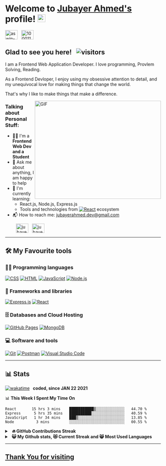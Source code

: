 # Welcome to [Jubayer Ahmed's]() profile! <a href="https://www.jubayerahmed46.me/"><img src="https://media.giphy.com/media/hvRJCLFzcasrR4ia7z/giphy.gif" width="25px"></a>

<a href="https://www.linkedin.com/in/jubayer-ahmed-774449332/" target="_blank"><img align="center" src="https://raw.githubusercontent.com/rahuldkjain/github-profile-readme-generator/master/src/images/icons/Social/linked-in-alt.svg" alt="aswin-barath" height="30" width="40" /></a>
&nbsp;
<a href="https://www.facebook.com/jubayerahmed29837" target="_blank"><img align="center" src="https://raw.githubusercontent.com/rahuldkjain/github-profile-readme-generator/master/src/images/icons/Social/facebook.svg" alt="100011683902531e" height="30" width="40" /></a>
&nbsp;

## Glad to see you here! &nbsp; ![visitors](https://visitor-badge.glitch.me/badge?page_id=jubayerahmed46.jubayerahmed46)

I am a Frontend Web Application Developer. I love programming, Provlem Solving, Reading.

As a Frontend Devloper, I enjoy using my obsessive attention to detail, and my unequivocal love for making things that change the world.

That's why I like to make things that make a difference.

<img align="right" alt="GIF" src="https://github.com/jubayerahmed46/jubayerahmed46/blob/master/coding.gif?raw=true" width="408" height="318" />

### Talking about Personal Stuff:

- 👨‍🎓 I'm a **Frontend Web Dev and a Student**
- 💬 Ask me about anything, I am happy to help
- 🌱 I'm currently learning:
  - React.js, Node.js, Express.js
  - Tools and technologies from <a href="#"><img alt="React" src="https://img.shields.io/badge/React-20232a.svg?logo=react&logoColor=%2361DAFB"></a> ecosystem
- 📬 How to reach me: [jubayerahmed.dev@gmail.com](jubayerahmed.dev@gmail.com)

&nbsp;&nbsp;&nbsp;&nbsp;&nbsp;&nbsp;&nbsp;&nbsp;
<a href="https://github.com/jubayerahmed46" target="_blank"><img align="center" src="https://raw.githubusercontent.com/rahuldkjain/github-profile-readme-generator/master/src/images/icons/Social/github.svg" alt="jubayerahmed46" height="30" width="40" /></a>
&nbsp;
<a href="https://www.hackerrank.com/jubayerahmed462" target="_blank"><img align="center" src="https://www.hackerrank.com/profile/jubayerahmed_dev" alt="jubayerahmed462" height="30" width="40" /></a>
&nbsp;

---

## 🛠️ My Favourite tools

### 👨‍💻 Programming languages

<p>
    <a href="#"><img alt="CSS" src="https://img.shields.io/badge/CSS-1572B6.svg?logo=css3&logoColor=white"></a>
    <a href="#"><img alt="HTML" src="https://img.shields.io/badge/HTML-E34F26.svg?logo=html5&logoColor=white"></a>
    <a href="#"><img alt="JavaScript" src="https://img.shields.io/badge/JavaScript-F7DF1E.svg?logo=javascript&logoColor=black"></a>
    <a href="#"><img alt="Node.js" src="https://img.shields.io/badge/Node.js-43853D.svg?logo=node.js&logoColor=white"></a>
</p>

### 🧰 Frameworks and libraries

<p>
    <a href="#"><img alt="Express.js" src="https://img.shields.io/badge/Express.js-404d59.svg?logo=express&logoColor=white"></a>
    <a href="#"><img alt="React" src="https://img.shields.io/badge/React-20232a.svg?logo=react&logoColor=%2361DAFB"></a>
</p>

### 🗄️ Databases and Cloud Hosting

<p>
    <a href="#"><img alt="GitHub Pages" src="https://img.shields.io/badge/GitHub%20Pages-327FC7.svg?logo=github&logoColor=white"></a>
    <a href="#"><img alt="MongoDB" src ="https://img.shields.io/badge/MongoDB-4ea94b.svg?logo=mongodb&logoColor=white"></a>
</p>

### 💻 Software and tools

<p>
    <a href="#"><img alt="Git" src="https://img.shields.io/badge/Git-F05033.svg?logo=git&logoColor=white"></a>
    <a href="#"><img alt="Postman" src="https://img.shields.io/badge/Postman-FF6C37?logo=postman&logoColor=white"></a>
    <a href="#"><img alt="Visual Studio Code" src="https://img.shields.io/badge/Visual%20Studio%20Code-0078d7.svg?logo=visual-studio-code&logoColor=white"></a>
</p>

---

## 📊 Stats

[![wakatime](https://wakatime.com/badge/user/0f3d8544-3446-40bb-987d-b1a8ed7d2cff.svg)](https://wakatime.com/@0f3d8544-3446-40bb-987d-b1a8ed7d2cff) <b>&nbsp; coded, since JAN 22 2021</b>

📊 <b>This Week I Spent My Time On</b>

<!--START_SECTION:waka-->

```text
React       15 hrs 3 mins    ███████████▒░░░░░░░░░░░░░   44.70 %
Express      5 hrs 35 mins   ██████████░░░░░░░░░░░░░░░   40.59 %
JavaScript   1 hr 34 mins    ███▒░░░░░░░░░░░░░░░░░░░░░   13.85 %
Node          3 mins         ░░░░░░░░░░░░░░░░░░░░░░░░░   00.55 %
```

<!--END_SECTION:waka-->

<details>
  <summary>&nbsp;&nbsp;<b>🔥 GitHub Contributions Streak</summary>
  <br/>

  <p>
  <img src="https://activity-graph.herokuapp.com/graph?username=jubayerahmed46&theme=react-dark&bg_color=20232a&hide_border=true" width=100%" />
  </p>

</details>

<details>
  <summary>&nbsp;&nbsp;<b>😺 My Github stats, 😻 Current Streak and 😸 Most Used Languages</summary>
  <br/>
	<a href="https://github.com/jubayerahmed46/github-readme-stats" title="Go to Source"><img alt="jubayerahmed46's Github Stats" src="https://jubayerahmed46-github-readme-stats.vercel.app/api?username=jubayerahmed46&show_icons=true&count_private=true&theme=react&border=61dafb&hide_border=true" height="172px"/></a>
	<a href="https://github.com/jubayerahmed46/github-readme-stats" title="Go to Source"><img alt="jubayerahmed46's Top Languages" src="https://github-readme-stats.vercel.app/api/top-langs/?username=jubayerahmed46&langs_count=6&layout=compact&theme=react&hide_border=true&border_color=61dafb&hide=Jupyter%20Notebook,html,css,scss,pug,ruby,php,shell" height="172px"/></a>
  <br/>
  
<br />

</details>

---

## [Thank You for visiting]()
